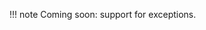 !!! note 
	Coming soon: support for exceptions.

[!comment]: <> (<a href="https://github.com/uvue-git/fetch-ledger/issues/217" target=_blank>https://github.com/uvue-git/fetch-ledger/issues/217</a>)